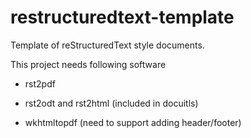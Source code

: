 restructuredtext-template
=========================

Template of reStructuredText style documents.

This project needs following software

* rst2pdf

* rst2odt and rst2html (included in docuitls)

* wkhtmltopdf (need to support adding header/footer)
